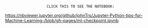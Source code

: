                        CLICK THIS TO SEE THE NOTEBOOK:
https://nbviewer.jupyter.org/github/johnTrs/Jupyter-Python-tips-for-Machine-Learning-/blob/gh-pages/ml-checkpoint.ipynb
